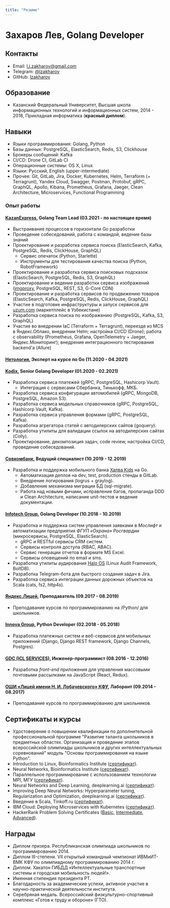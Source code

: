 ```yaml
---
title: "Резюме"
---
```


# Захаров Лев, Golang Developer

## Контакты

- Email: [l.j.zakharov@gmail.com](mailto:l.j.zakharov@gmail.com)
- Telegram: [@lzakharov](https://t.me/lzakharov)
- GitHub: [lzakharov](https://github.com/lzakharov)

## Образование

- Казанский Федеральный Университет, Высшая школа информационных технологий и информационных систем, 2014 - 2018, Прикладная информатика (**красный диплом**).

## Навыки

- Языки программирования: Golang, Python
- Базы данных: PostgreSQL, ElasticSearch, Redis, S3, Clickhouse
- Брокеры сообщений: Kafka
- CI/CD: Drone CI, GitLab CI
- Операционные системы: OS X, Linux
- Языки: Русский, English (upper-intermediate)
- Прочее: Git, GitLab, Jira, Docker, Kubernetes, Helm, Terraform (+ Terragrunt),
  Yandex Cloud, Swagger, Postman, Protobuf, gRPC, GraphQL, Apollo, Kibana, Prometheus, Grafana, 
  Jaeger, Clean Architecture, Microservices, Functional Programming

### Опыт работы

#### [KazanExpress](https://kazanexpress.ru), Golang Team Lead (03.2021 - по настоящее время)

+ Выстраивание процессов в горизонтали Go разработки
+ Проведение собеседований, работа с командой, ведение базы знаний
+ Проектирование и разработка сервиса поиска (ElasticSearch, Kafka, PostgreSQL, Redis, ClickHouse, GraphQL)
    * Сервис опечаток (Python, Starlette)
    * Инструменты для тестирования качества поиска (Python, RobotFramework)
+ Проектирование и разработка сервиса поисковых подсказок (ElasticSearch, PostgreSQL, Redis, S3, GraphQL)
+ Проектирование и ведение разработки сервиса изображений ([imgproxy](https://imgproxy.net), PostgreSQL, REST, S3, G-Core CDN)
+ Проектирование и разработка сервисов по продвижению товаров (ElasticSearch, Kafka, PostgreSQL, Redis, ClickHouse, GraphQL)
+ Участие в подготовке инфраструктуры и запуск сервисов для [uzum.com](https://uzum.com) (маркетплейс в Узбекистане)
+ Разработка сервиса поиска по изображению (PostgreSQL, Kafka, S3, GraphQL)
+ Участие во внедрении IaC (Terraform + Terragrunt), переезде из MCS в Яндекс.Облако, внедрении Helm; 
  настройка CI/CD (Drone);
  работа с observability (Prometheus, Grafana, OpenTelemetry + Jaeger, Яндекс.Мониторинг);
  внедрение интеграционного тестирования backend'а (Allure)

#### [Нетология](https://netology.ru), Эксперт на курсе по Go (11.2020 - 04.2021)

#### [Kodix](https://agency.kodix.ru/), Senior Golang Developer (01.2020 - 02.2021)
+ Разработка сервиса платежей (gRPC, PostgreSQL, Hashicorp Vault).
    * Интеграция с сервисами Сбербанка, Тинькофф, МКБ.
+ Разработка сервиса конфигурации автомобилей (gRPC, MongoDB, PostgreSQL, Amazon S3).
+ Разработка сервиса модельных справочников (gRPC, PostgreSQL, Hashicorp Vault, Kafka).
+ Разработка сервиса управления формами (gRPC, PostgreSQL, Kafka).
+ Разработка агрегатора статей с автодилерских сайтов (goquery).
+ Разработка утилиты для валидации ссылок на автодилерских сайтах (Colly).
+ Проектирование, декомпозиция задач, code review, настройка CI/CD, проведение собеседований.

#### [Совкомбанк](https://sovcombank.ru), Ведущий специалист (10.2019 - 12.2019)
+ Разработка и поддержка мобильного банка [Халва Kids](https://kids.halvacard.ru) на Go.
    * Автоматизация деплоя на dev, test, production стенды в GitLab.
    * Внедрение логирования (logrus + graylog).
    * Добавление механизма миграции БД (sql-migrate).
    * Работа над новыми фичами, исправление багов, пропаганда DDD и Clean Architecture, написание unit-тестов и ведение документации.

#### [Infotech Group](https://www.infotech.group/), Golang Developer (10.2018 - 10.2019)
+ Разработка и поддержка систем управления заявками в *Мослифт* и автоматизации предприятия *ФГУП «Охрана» Росгвардии* (микросервисы, PostgreSQL, ElasticSearch).
    * gRPC и RESTful сервисы CRM систем.
    * Сервисы контроля доступа (RBAC, ABAC).
    * Сервис генерации отчетов в формате MS Excel.
    * Сервисы оповещений по email и sms.
+ Разработка утилиты аудирования [Halo OS](https://haloos.ru) (Linux Audit Framework, BoltDB).
+ Разработка Telegram-бота для быстрого создания задач в Jira.
+ Разработка сервиса интеграции данных дорожных объектов на Scala (cats, fs2, http4s).

#### [Яндекс.Лицей](https://yandexlyceum.ru/), Преподаватель (09.2017 - 08.2019)
+ Преподавание курсов по программированию на /Python/ для школьников.

#### [Innova Group](https://innovacompanies.com/), Python Developer (02.2018 - 05.2018)
+ Разработка платежных систем и веб-сервисов для мобильных приложений (Django, Django REST framework, Django Channels, Postgres).

#### [GDC (ICL SERVICES)](http://icl-services.com/), Инженер-программист (08.2016 - 12.2016)
+ Разработка *front-end* приложения для управления массовыми почтовыми рассылками на JavaScript (React, Redux).

#### [ОШИ «Лицей имени Н. И. Лобачевского» КФУ](https://kpfu.ru/liceum), Лаборант (09.2014 - 08.2017)
+ Преподавание курсов по программированию для школьников.

## Сертификаты и курсы

- Удостоверение о повышении квалификации по дополнительной профессиональной программе "Развитие таланта школьников в предметных областях. Организация и проведение этапов всероссийской олимпиады школьников и других интеллектуальных соревнований" модуль "Основы программирования на языке Python".
- Introduction to Linux, Bioinformatics Institute ([сертификат](https://stepik.org/certificate/a5be96ccb072ab5111d87827a136717d8cd3b07c.pdf)).
- Neural Networks, Bioinformatics Institute ([сертификат](https://stepik.org/certificate/e76394b2a12210c8785eaee1ba321507cc38b12c.pdf)).
- Параллельное программирование с использованием технологии MPI, МГУ ([сертификат](https://www.intuit.ru/verifydiplomas/101054900)).
- Neural Networks and Deep Learning, deeplearning.ai ([сертификат](https://www.coursera.org/account/accomplishments/certificate/RNA9D7YTE9LY)).
- Improving Deep Neural Networks: Hyperparameter tuning, Regularization and Optimization, deeplearning.ai ([сертификат](https://www.coursera.org/account/accomplishments/certificate/8B6U4TYN9K83)).
- Введение в Scala, Tinkoff.ru ([сертификат](https://stepik.org/certificate/be03c58fee7c7a50a60b3a6d9113fa2b8c95fbfc.pdf)).
- IBM Cloud: Deploying Microservices with Kubernetes ([сертификат](https://www.coursera.org/account/accomplishments/certificate/8YD5PVQFBHKE)).
- HackerRank Problem Solving Certificates ([Basic](https://www.hackerrank.com/certificates/34d43c18635d), [Intermediate](https://www.hackerrank.com/certificates/ecc777c2842a), [Advanced](https://www.hackerrank.com/certificates/df000de9d399)).

## Награды

- Диплом призера. Республиканская олимпиада школьников по программированию 2014.
- Диплом III-степени. VII открытый командный чемпионат ИВМиИТ-ВМК КФУ по олимпиадному программированию 2014 г.
- Диплом. Хакатон ГИБДД «Интеллектуальные транспортные системы и городская мобильность людей!».
- Именная стипендия президента РТ.
- Благодарность за академические успехи, активное участие в научно-практической деятельности института.
- Серебряная медаль. Всероссийский физкультурно-спортивный комплекс «Готов к труду и обороне» (ГТО).
